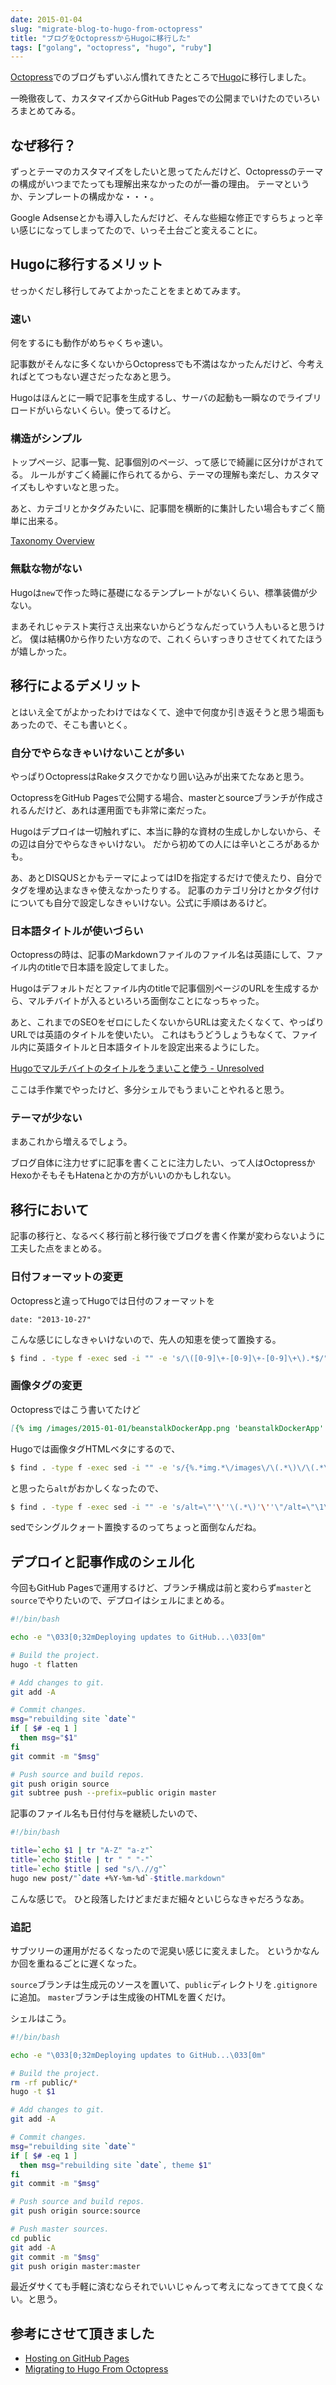 ```yaml
---
date: 2015-01-04
slug: "migrate-blog-to-hugo-from-octopress"
title: "ブログをOctopressからHugoに移行した"
tags: ["golang", "octopress", "hugo", "ruby"]
---
```


[Octopress](http://octopress.org/)でのブログもずいぶん慣れてきたところで[Hugo](http://gohugo.io/)に移行しました。

一晩徹夜して、カスタマイズからGitHub Pagesでの公開までいけたのでいろいろまとめてみる。

## なぜ移行？

ずっとテーマのカスタマイズをしたいと思ってたんだけど、Octopressのテーマの構成がいつまでたっても理解出来なかったのが一番の理由。
テーマというか、テンプレートの構成かな・・・。

Google Adsenseとかも導入したんだけど、そんな些細な修正ですらちょっと辛い感じになってしまってたので、いっそ土台ごと変えることに。

## Hugoに移行するメリット

せっかくだし移行してみてよかったことをまとめてみます。

### 速い

何をするにも動作がめちゃくちゃ速い。

記事数がそんなに多くないからOctopressでも不満はなかったんだけど、今考えればとてつもない遅さだったなあと思う。

Hugoはほんとに一瞬で記事を生成するし、サーバの起動も一瞬なのでライブリロードがいらないくらい。使ってるけど。

### 構造がシンプル

トップページ、記事一覧、記事個別のページ、って感じで綺麗に区分けがされてる。
ルールがすごく綺麗に作られてるから、テーマの理解も楽だし、カスタマイズもしやすいなと思った。

あと、カテゴリとかタグみたいに、記事間を横断的に集計したい場合もすごく簡単に出来る。

[Taxonomy Overview](http://gohugo.io/taxonomies/overview/)

### 無駄な物がない

Hugoは`new`で作った時に基礎になるテンプレートがないくらい、標準装備が少ない。

まあそれじゃテスト実行さえ出来ないからどうなんだっていう人もいると思うけど。
僕は結構0から作りたい方なので、これくらいすっきりさせてくれてたほうが嬉しかった。

## 移行によるデメリット

とはいえ全てがよかったわけではなくて、途中で何度か引き返そうと思う場面もあったので、そこも書いとく。

### 自分でやらなきゃいけないことが多い

やっぱりOctopressはRakeタスクでかなり囲い込みが出来てたなあと思う。

OctopressをGitHub Pagesで公開する場合、masterとsourceブランチが作成されるんだけど、あれは運用面でも非常に楽だった。

Hugoはデプロイは一切触れずに、本当に静的な資材の生成しかしないから、その辺は自分でやらなきゃいけない。
だから初めての人には辛いところがあるかも。

あ、あとDISQUSとかもテーマによってはIDを指定するだけで使えたり、自分でタグを埋め込まなきゃ使えなかったりする。
記事のカテゴリ分けとかタグ付けについても自分で設定しなきゃいけない。公式に手順はあるけど。

### 日本語タイトルが使いづらい

Octopressの時は、記事のMarkdownファイルのファイル名は英語にして、ファイル内のtitleで日本語を設定してました。

Hugoはデフォルトだとファイル内のtitleで記事個別ページのURLを生成するから、マルチバイトが入るといろいろ面倒なことになっちゃった。

あと、これまでのSEOをゼロにしたくないからURLは変えたくなくて、やっぱりURLでは英語のタイトルを使いたい。
これはもうどうしょうもなくて、ファイル内に英語タイトルと日本語タイトルを設定出来るようにした。

[Hugoでマルチバイトのタイトルをうまいこと使う - Unresolved](http://yet.unresolved.xyz/blog/2015/01/07/how-to-use-multibyte-title-in-hugo/)

ここは手作業でやったけど、多分シェルでもうまいことやれると思う。

### テーマが少ない

まあこれから増えるでしょう。

ブログ自体に注力せずに記事を書くことに注力したい、って人はOctopressかHexoかそもそもHatenaとかの方がいいのかもしれない。

## 移行において

記事の移行と、なるべく移行前と移行後でブログを書く作業が変わらないように工夫した点をまとめる。

### 日付フォーマットの変更

Octopressと違ってHugoでは日付のフォーマットを

```
date: "2013-10-27"
```

こんな感じにしなきゃいけないので、先人の知恵を使って置換する。

``` sh
$ find . -type f -exec sed -i "" -e 's/\([0-9]\+-[0-9]\+-[0-9]\+\).*$/"\1"/' {} \;
```

### 画像タグの変更

Octopressではこう書いてたけど

``` markdown
[{% img /images/2015-01-01/beanstalkDockerApp.png 'beanstalkDockerApp' 'beanstalkDockerApp' %}](/images/2015-01-01/beanstalkDockerApp.png)
```

Hugoでは画像タグHTMLベタにするので、

``` sh
$ find . -type f -exec sed -i "" -e 's/{%.*img.*\/images\/\(.*\)\/\(.*\) \(.*\) .* %}/<img src=\"\/images\/\1\/\2" class=\"image\" alt=\"\3\">/g' {} \;
```

と思ったら`alt`がおかしくなったので、

``` sh
$ find . -type f -exec sed -i "" -e 's/alt=\"'\''\(.*\)'\''\"/alt=\"\1\"/g' {} \;
```

sedでシングルクォート置換するのってちょっと面倒なんだね。

## デプロイと記事作成のシェル化

今回もGitHub Pagesで運用するけど、ブランチ構成は前と変わらず`master`と`source`でやりたいので、デプロイはシェルにまとめる。

``` sh
#!/bin/bash

echo -e "\033[0;32mDeploying updates to GitHub...\033[0m"

# Build the project. 
hugo -t flatten

# Add changes to git.
git add -A

# Commit changes.
msg="rebuilding site `date`"
if [ $# -eq 1 ]
  then msg="$1"
fi
git commit -m "$msg"

# Push source and build repos.
git push origin source
git subtree push --prefix=public origin master
```

記事のファイル名も日付付与を継続したいので、

``` sh
#!/bin/bash

title=`echo $1 | tr "A-Z" "a-z"`
title=`echo $title | tr " " "-"`
title=`echo $title | sed "s/\.//g"`
hugo new post/"`date +%Y-%m-%d`-$title.markdown"
```

こんな感じで。
ひと段落したけどまだまだ細々といじらなきゃだろうなあ。

### 追記

サブツリーの運用がだるくなったので泥臭い感じに変えました。
というかなんか回を重ねるごとに遅くなった。

`source`ブランチは生成元のソースを置いて、`public`ディレクトリを`.gitignore`に追加。
`master`ブランチは生成後のHTMLを置くだけ。

シェルはこう。

``` sh
#!/bin/bash

echo -e "\033[0;32mDeploying updates to GitHub...\033[0m"

# Build the project. 
rm -rf public/*
hugo -t $1

# Add changes to git.
git add -A

# Commit changes.
msg="rebuilding site `date`"
if [ $# -eq 1 ]
  then msg="rebuilding site `date`, theme $1"
fi
git commit -m "$msg"

# Push source and build repos.
git push origin source:source

# Push master sources.
cd public
git add -A
git commit -m "$msg"
git push origin master:master
```

最近ダサくても手軽に済むならそれでいいじゃんって考えになってきてて良くない。と思う。

## 参考にさせて頂きました

* [Hosting on GitHub Pages](http://gohugo.io/tutorials/github_pages_blog/)
* [Migrating to Hugo From Octopress](http://nathanleclaire.com/blog/2014/12/22/migrating-to-hugo-from-octopress/)

